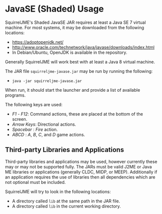 # JavaSE (Shaded) Usage

SquirrelJME's Shaded JavaSE JAR requires at least a Java SE 7 virtual
machine. For most systems, it may be downloaded from the following locations:

 * <https://adoptopenjdk.net/>
 * <http://www.oracle.com/technetwork/java/javase/downloads/index.html>
 * In Debian/Ubuntu, OpenJDK is available in the repository.

Generally SquirrelJME will work best with at least a Java 8 virtual machine.

The JAR file `squirreljme-javase.jar` may be run by running the following:

 * `java -jar squirreljme-javase.jar`

When run, it should start the launcher and provide a list of available
programs.

The following keys are used:

 * _F1_ - _F12_: Command actions, these are placed at the bottom of the screen.
 * _Arrow Keys_: Directional actions.
 * _Spacebar_  : _Fire_ action.
 * _ABCD_      : _A_, _B_, _C_, and _D_ game actions.

## Third-party Libraries and Applications

Third-party libraries and applications may be used, however currently these
may or may not be supported fully. The JARs must be valid J2ME or Java ME
libraries or applications (generally CLDC, MIDP, or MEEP). Additionally if
an application requires the use of libraries then all dependencies which are
not optional must be included.

SquirrelJME will try to look in the following locations:

 * A directory called `lib` at the same path in the JAR file.
 * A directory called `lib` in the current working directory.

